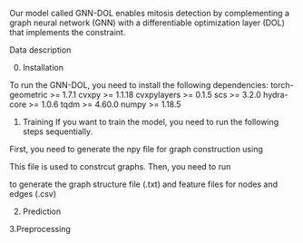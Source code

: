Our model called GNN-DOL enables mitosis detection by complementing a graph neural network
(GNN) with a differentiable optimization layer (DOL) that implements the constraint.

Data description

0. Installation

To run the GNN-DOL, you need to install the following dependencies:
torch-geometric   >=     1.7.1
cvxpy         >=         1.1.18
cvxpylayers    >=        0.1.5
scs             >=       3.2.0
hydra-core      >=       1.0.6
tqdm          >=         4.60.0
numpy        >=          1.18.5


1. Training
If you want to train the model, you need to run the following steps sequentially.

First, you need to generate the npy file for graph construction using

This file is used to constrcut graphs. Then, you need to run

to generate the graph structure file (.txt) and feature files for nodes and edges (.csv)



2. Prediction

3.Preprocessing